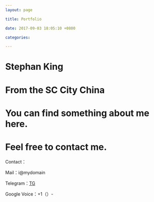 ```yaml
---
layout: page

title: Portfolio

date: 2017-09-03 18:05:10 +0800

categories: 

---
```

# Stephan King #
# From the SC City China #
# You can find something about me here. #
# Feel free to contact me. #

Contact：

Mail：i@mydomain

Telegram：[TG](https://t.me/u325511679/)

Google Voice：+1（）-

